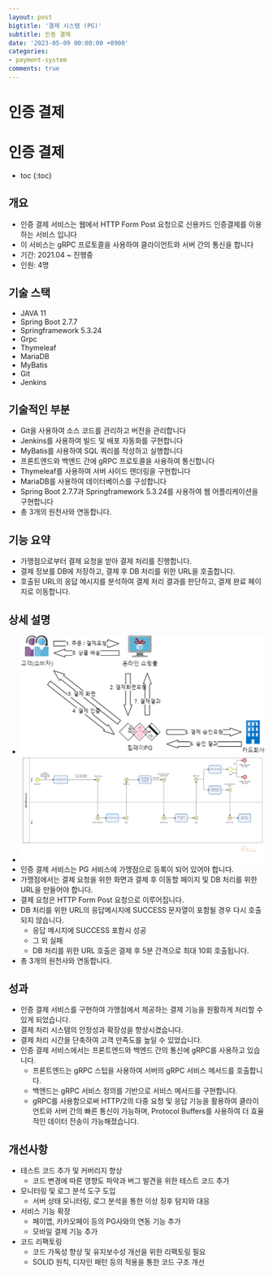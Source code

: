 ```yaml
---
layout: post
bigtitle: '결제 시스템 (PG)'
subtitle: 인증 결제
date: '2023-05-09 00:00:00 +0900'
categories:
- payment-system
comments: true
---
```


# 인증 결제

# 인증 결제
* toc
{:toc}

## 개요
+ 인증 결제 서비스는 웹에서 HTTP Form Post 요청으로 신용카드 인증결제를 이용하는 서비스 입니다
+ 이 서비스는 gRPC 프로토콜을 사용하여 클라이언트와 서버 간의 통신을 합니다
+ 기간: 2021.04 ~ 진행중
+ 인원: 4명

## 기술 스택
+ JAVA 11
+ Spring Boot 2.7.7
+ Springframework 5.3.24
+ Grpc
+ Thymeleaf
+ MariaDB
+ MyBatis
+ Git
+ Jenkins

## 기술적인 부분
+ Git을 사용하여 소스 코드를 관리하고 버전을 관리합니다
+ Jenkins를 사용하여 빌드 및 배포 자동화를 구현합니다
+ MyBatis를 사용하여 SQL 쿼리를 작성하고 실행합니다 
+ 프론트엔드와 백엔드 간에 gRPC 프로토콜을 사용하여 통신합니다
+ Thymeleaf를 사용하여 서버 사이드 렌더링을 구현합니다
+ MariaDB를 사용하여 데이터베이스를 구성합니다
+ Spring Boot 2.7.7과 Springframework 5.3.24를 사용하여 웹 어플리케이션을 구현합니다
+ 총 3개의 원천사와 연동합니다.

## 기능 요약
+ 가맹점으로부터 결제 요청을 받아 결제 처리를 진행합니다.
+ 결제 정보를 DB에 저장하고, 결제 후 DB 처리를 위한 URL을 호출합니다.
+ 호출된 URL의 응답 메시지를 분석하여 결제 처리 결과를 판단하고, 결제 완료 페이지로 이동합니다.

## 상세 설명
+ ![img.png](../../../assets/img/payment-system/VerifiedPayments.png)
+ ![img_1.png](../../../assets/img/payment-system/VerifiedPayments_1.png)
+ 인증 결제 서비스는 PG 서비스에 가맹점으로 등록이 되어 있어야 합니다.
+ 가맹점에서는 결제 요청을 위한 화면과 결제 후 이동할 페이지 및 DB 처리를 위한 URL을 만들어야 합니다.
+ 결제 요청은 HTTP Form Post 요청으로 이루어집니다.
+ DB 처리를 위한 URL의 응답메시지에 SUCCESS 문자열이 포함될 경우 다시 호출되지 않습니다. 
  + 응답 메시지에 SUCCESS 포함시 성공
  + 그 외 실패
  + DB 처리를 위한 URL 호출은 결제 후 5분 간격으로 최대 10회 호출됩니다.
+ 총 3개의 원천사와 연동합니다. 

## 성과
+ 인증 결제 서비스를 구현하여 가맹점에서 제공하는 결제 기능을 원활하게 처리할 수 있게 되었습니다.
+ 결제 처리 시스템의 안정성과 확장성을 향상시켰습니다.
+ 결제 처리 시간을 단축하여 고객 만족도를 높일 수 있었습니다.
+ 인증 결제 서비스에서는 프론트엔드와 백엔드 간의 통신에 gRPC를 사용하고 있습니다.
  + 프론트엔드는 gRPC 스텁을 사용하여 서버의 gRPC 서비스 메서드를 호출합니다.
  + 백엔드는 gRPC 서비스 정의를 기반으로 서비스 메서드를 구현합니다.
  + gRPC를 사용함으로써 HTTP/2의 다중 요청 및 응답 기능을 활용하여 클라이언트와 서버 간의 빠른 통신이 가능하며, Protocol Buffers를 사용하여 더 효율적인 데이터 전송이 가능해졌습니다.
  
## 개선사항
+ 테스트 코드 추가 및 커버리지 향상
  + 코드 변경에 따른 영향도 파악과 버그 발견을 위한 테스트 코드 추가
+ 모니터링 및 로그 분석 도구 도입
  + 서버 상태 모니터링, 로그 분석을 통한 이상 징후 탐지와 대응
+ 서비스 기능 확장
  + 페이앱, 카카오페이 등의 PG사와의 연동 기능 추가
  + 모바일 결제 기능 추가
+ 코드 리팩토링
  + 코드 가독성 향상 및 유지보수성 개선을 위한 리팩토링 필요
  + SOLID 원칙, 디자인 패턴 등의 적용을 통한 코드 구조 개선
